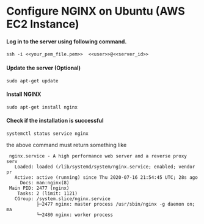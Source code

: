 # Configure NGINX on Ubuntu (AWS EC2 Instance)

#### Log in to the server using following command.

`ssh -i <<your_pem_file.pem>>  <<user>>@<<server_id>>`

#### Update the server (Optional)

`sudo apt-get update`

#### Install NGINX 

`sudo apt-get install nginx`

#### Check if the installation is successful

`systemctl status service nginx` 

the above command must return something like

``` shell
 nginx.service - A high performance web server and a reverse proxy serv
   Loaded: loaded (/lib/systemd/system/nginx.service; enabled; vendor pr
   Active: active (running) since Thu 2020-07-16 21:54:45 UTC; 28s ago
     Docs: man:nginx(8)
 Main PID: 2477 (nginx)
    Tasks: 2 (limit: 1121)
   CGroup: /system.slice/nginx.service
           ├─2477 nginx: master process /usr/sbin/nginx -g daemon on; ma
           └─2480 nginx: worker process

```

